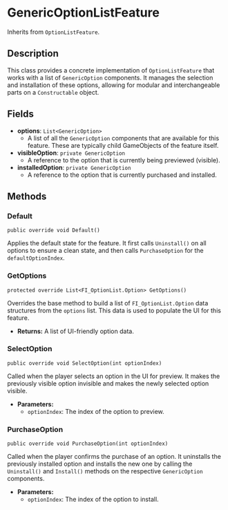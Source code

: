 # GenericOptionListFeature

Inherits from `OptionListFeature`.

## Description

This class provides a concrete implementation of `OptionListFeature` that works with a list of `GenericOption` components. It manages the selection and installation of these options, allowing for modular and interchangeable parts on a `Constructable` object.

## Fields

-   **options**: `List<GenericOption>`
    -   A list of all the `GenericOption` components that are available for this feature. These are typically child GameObjects of the feature itself.
-   **visibleOption**: `private GenericOption`
    -   A reference to the option that is currently being previewed (visible).
-   **installedOption**: `private GenericOption`
    -   A reference to the option that is currently purchased and installed.

## Methods

### Default
`public override void Default()`

Applies the default state for the feature. It first calls `Uninstall()` on all options to ensure a clean state, and then calls `PurchaseOption` for the `defaultOptionIndex`.

### GetOptions
`protected override List<FI_OptionList.Option> GetOptions()`

Overrides the base method to build a list of `FI_OptionList.Option` data structures from the `options` list. This data is used to populate the UI for this feature.

-   **Returns:** A list of UI-friendly option data.

### SelectOption
`public override void SelectOption(int optionIndex)`

Called when the player selects an option in the UI for preview. It makes the previously visible option invisible and makes the newly selected option visible.

-   **Parameters:**
    -   `optionIndex`: The index of the option to preview.

### PurchaseOption
`public override void PurchaseOption(int optionIndex)`

Called when the player confirms the purchase of an option. It uninstalls the previously installed option and installs the new one by calling the `Uninstall()` and `Install()` methods on the respective `GenericOption` components.

-   **Parameters:**
    -   `optionIndex`: The index of the option to install.
